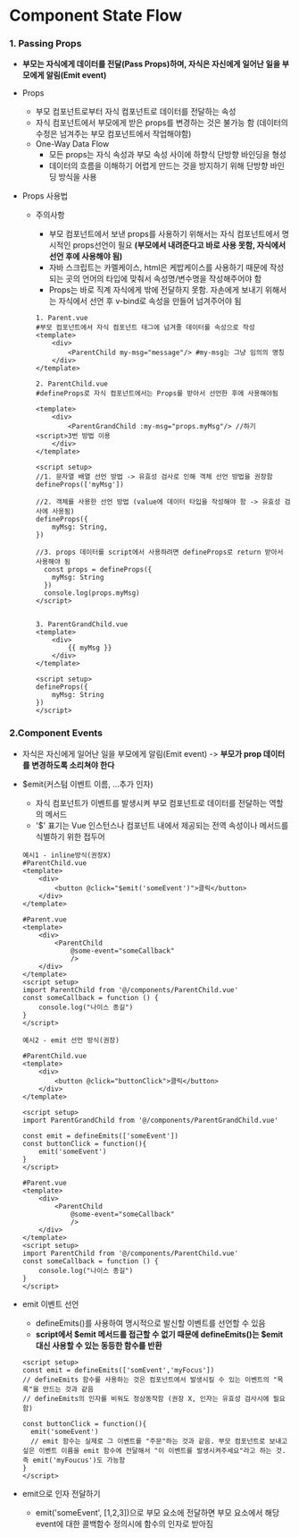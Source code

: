 # Component State Flow

### 1. Passing Props

- **부모는 자식에게 데이터를 전달(Pass Props)하며, 자식은 자신에게 일어난 일을 부모에게 알림(Emit event)**

- Props

  - 부모 컴포넌트로부터 자식 컴포넌트로 데이터를 전달하는 속성
  - 자식 컴포넌트에서 부모에게 받은 props를 변경하는 것은 불가능 함 (데이터의 수정은 넘겨주는 부모 컴포넌트에서 작업해야함)
  - One-Way Data Flow
    - 모든 props는 자식 속성과 부모 속성 사이에 하향식 단방향 바인딩을 형성
    - 데이터의 흐름을 이해하기 어렵게 만드는 것을 방지하기 위해 단방향 바인딩 방식을 사용

- Props 사용법

  - 주의사항

    - 부모 컴포넌트에서 보낸 props를 사용하기 위해서는 자식 컴포넌트에서 명시적인 props선언이 필요 **(부모에서 내려준다고 바로 사용 못함, 자식에서 선언 후에 사용해야 됨)**
    - 자바 스크립트는 카멜케이스, html은 케밥케이스를 사용하기 때문에 작성되는 곳의 언어의 타입에 맞춰서 속성명/변수명을 작성해주어야 함
    - Props는 바로 직계 자식에게 밖에 전달하지 못함. 자손에게 보내기 위해서는 자식에서 선언 후 v-bind로 속성을 만들어 넘겨주어야 됨

    ```vue
    1. Parent.vue
    #부모 컴포넌트에서 자식 컴포넌트 태그에 넘겨줄 데이터를 속성으로 작성
    <template>
        <div>
            <ParentChild my-msg="message"/> #my-msg는 그냥 임의의 명칭
        </div>
    </template>
    
    2. ParentChild.vue
    #defineProps로 자식 컴포넌트에서는 Props를 받아서 선언한 후에 사용해야됨
    
    <template>
        <div>
            <ParentGrandChild :my-msg="props.myMsg"/> //하기 <script>3번 방법 이용
        </div>
    </template>
    
    <script setup>
    //1. 문자열 배열 선언 방법 -> 유효성 검사로 인해 객체 선언 방법을 권장함
    defineProps(['myMsg'])
      
    //2. 객체를 사용한 선언 방법 (value에 데이터 타입을 작성해야 함 -> 유효성 검사에 사용됨)
    defineProps({
    	myMsg: String,
    })
    
    //3. props 데이터를 script에서 사용하려면 defineProps로 return 받아서 사용해야 됨
      const props = defineProps({
        myMsg: String
      })
      console.log(props.myMsg)
    </script>
    
    
    3. ParentGrandChild.vue
    <template>
        <div>
            {{ myMsg }}
        </div>
    </template>
    
    <script setup>
    defineProps({
        myMsg: String
    })
    </script>
    
    ```

### 2.Component Events

- 자식은 자신에게 일어난 일을 부모에게 알림(Emit event) -> **부모가 prop 데이터를 변경하도록 소리쳐야 한다**

- $emit(커스텀 이벤트 이름, ...추가 인자)

  - 자식 컴포넌트가 이벤트를 발생시켜 부모 컴포넌트로 데이터를 전달하는 역할의 메서드
  - '$' 표기는 Vue 인스턴스나 컴포넌트 내에서 제공되는 전역 속성이나 메서드를 식별하기 위한 접두어

  ```vue
  예시1 - inline방식(권장X)
  #ParentChild.vue
  <template>
      <div>
          <button @click="$emit('someEvent')">클릭</button>
      </div>
  </template>
  
  #Parent.vue
  <template>
      <div>
          <ParentChild 
              @some-event="someCallback"
              />
      </div>
  </template>
  <script setup>
  import ParentChild from '@/components/ParentChild.vue'
  const someCallback = function () {
      console.log("나이스 종길")
  }
  </script>
  ```

  ```vue
  예시2 - emit 선언 방식(권장)
  
  #ParentChild.vue
  <template>
      <div>
          <button @click="buttonClick">클릭</button>
      </div>
  </template>
  
  <script setup>
  import ParentGrandChild from '@/components/ParentGrandChild.vue'
  
  const emit = defineEmits(['someEvent'])
  const buttonClick = function(){
      emit('someEvent')
  }
  </script>
  
  #Parent.vue
  <template>
      <div>
          <ParentChild 
              @some-event="someCallback"
              />
      </div>
  </template>
  <script setup>
  import ParentChild from '@/components/ParentChild.vue'
  const someCallback = function () {
      console.log("나이스 종길")
  }
  </script>
  ```

- emit 이벤트 선언

  - defineEmits()를 사용하여 명시적으로 발신할 이벤트를 선언할 수 있음
  - **script에서 $emit 메서드를 접근할 수 없기 때문에 defineEmits()는 $emit 대신 사용할 수 있는 동등한 함수를 반환**

  ```vue
  <script setup>
  const emit = defineEmits(['somEvent','myFocus'])
  // defineEmits 함수를 사용하는 것은 컴포넌트에서 발생시킬 수 있는 이벤트의 "목록"을 만드는 것과 같음
  // defineEmits의 인자를 비워도 정상동작함 (권장 X, 인자는 유효성 검사시에 필요함)
  
  const buttonClick = function(){
  	emit('someEvent')
    // emit 함수는 실제로 그 이벤트를 "주문"하는 것과 같음. 부모 컴포넌트로 보내고 싶은 이벤트 이름을 emit 함수에 전달해서 "이 이벤트를 발생시켜주세요"라고 하는 것. 즉 emit('myFoucus')도 가능함
  }
  </script>
  ```

- emit으로 인자 전달하기

  - emit('someEvent', [1,2,3])으로 부모 요소에 전달하면 부모 요소에서 해당 event에 대한 콜백함수 정의시에 함수의 인자로 받아짐 